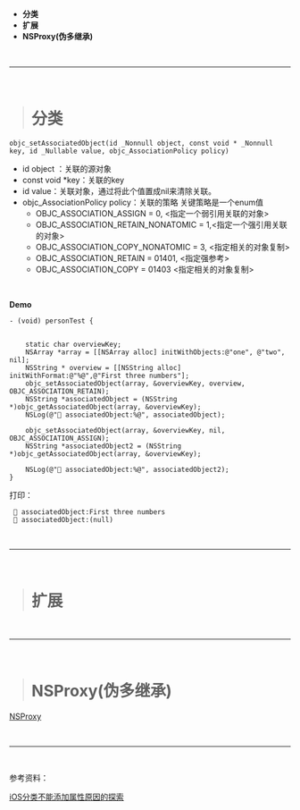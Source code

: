 
- **分类**
- **扩展**
- **NSProxy(伪多继承)**



<br/>

***
<br/>



># 分类



```
objc_setAssociatedObject(id _Nonnull object, const void * _Nonnull key, id _Nullable value, objc_AssociationPolicy policy)

```

- id object ：关联的源对象
- const void *key：关联的key
- id value：关联对象，通过将此个值置成nil来清除关联。
- objc_AssociationPolicy policy：关联的策略
	关键策略是一个enum值
	- 	OBJC_ASSOCIATION_ASSIGN = 0,      <指定一个弱引用关联的对象>
	- 	OBJC_ASSOCIATION_RETAIN_NONATOMIC = 1,<指定一个强引用关联的对象>
	- 	OBJC_ASSOCIATION_COPY_NONATOMIC = 3,  <指定相关的对象复制>
	- 	OBJC_ASSOCIATION_RETAIN = 01401,      <指定强参考>
	- 	OBJC_ASSOCIATION_COPY = 01403    <指定相关的对象复制>


<br/>

**Demo**

```
- (void) personTest {
    
    
    static char overviewKey;
    NSArray *array = [[NSArray alloc] initWithObjects:@"one", @"two", nil];
    NSString * overview = [[NSString alloc] initWithFormat:@"%@",@"First three numbers"];
    objc_setAssociatedObject(array, &overviewKey, overview, OBJC_ASSOCIATION_RETAIN);
    NSString *associatedObject = (NSString *)objc_getAssociatedObject(array, &overviewKey);
    NSLog(@"🍎 associatedObject:%@", associatedObject);
    
    objc_setAssociatedObject(array, &overviewKey, nil, OBJC_ASSOCIATION_ASSIGN);
    NSString *associatedObject2 = (NSString *)objc_getAssociatedObject(array, &overviewKey);

    NSLog(@"🍊 associatedObject:%@", associatedObject2);
}
```

打印：

```
 🍎 associatedObject:First three numbers
 🍊 associatedObject:(null)

```




<br/>

***
<br/>


># 扩展




<br/>

***
<br/>


># NSProxy(伪多继承)

[NSProxy](https://www.jianshu.com/p/923f119333d8)


<br/>

***
<br/>

参考资料：

[iOS分类不能添加属性原因的探索](https://blog.csdn.net/u012409247/article/details/80206229)
